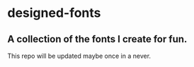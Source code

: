 # designed-fonts

## A collection of the fonts I create for fun.

This repo will be updated maybe once in a never.
